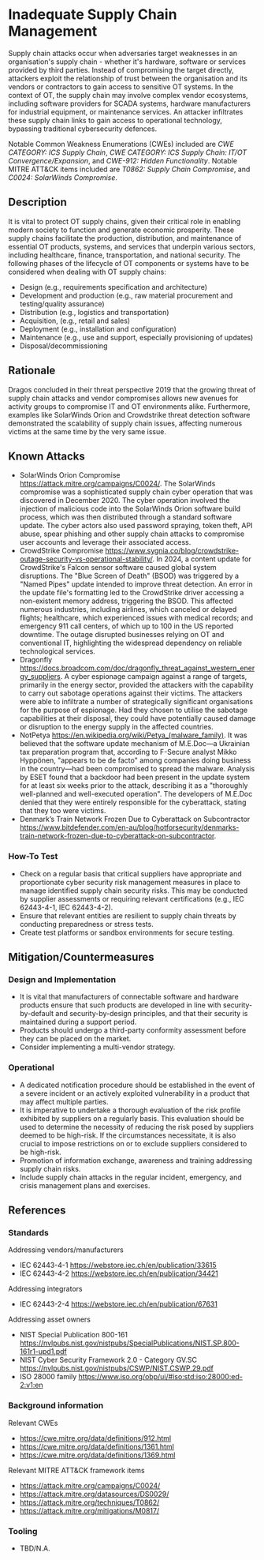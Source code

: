 # Inadequate Supply Chain Management

Supply chain attacks occur when adversaries target weaknesses in an organisation's supply chain - whether it's hardware, software or services provided by third parties. Instead of compromising the target directly, attackers exploit the relationship of trust between the organisation and its vendors or contractors to gain access to sensitive OT systems.
In the context of OT, the supply chain may involve complex vendor ecosystems, including software providers for SCADA systems, hardware manufacturers for industrial equipment, or maintenance services. An attacker infiltrates these supply chain links to gain access to operational technology, bypassing traditional cybersecurity defences.
 
Notable Common Weakness Enumerations (CWEs) included are *CWE CATEGORY: ICS Supply Chain*, *CWE CATEGORY: ICS Supply Chain: IT/OT Convergence/Expansion*, and *CWE-912: Hidden Functionality*. Notable MITRE ATT&CK items included are *T0862: Supply Chain Compromise*, and *C0024: SolarWinds Compromise*.

## Description

It is vital to protect OT supply chains, given their critical role in enabling modern society to function and generate economic prosperity. These supply chains facilitate the production, distribution, and maintenance of essential OT products, systems, and services that underpin various sectors, including healthcare, finance, transportation, and national security.
The following phases of the lifecycle of OT components or systems have to be considered when dealing with OT supply chains:

- Design (e.g., requirements specification and architecture)
- Development and production (e.g., raw material procurement and testing/quality assurance)
- Distribution (e.g., logistics and transportation)
- Acquisition, (e.g., retail and sales)
- Deployment (e.g., installation and configuration)
- Maintenance (e.g., use and support, especially provisioning of updates)
- Disposal/decommissioning

## Rationale

Dragos concluded in their threat perspective 2019 that the growing threat of supply chain attacks and vendor compromises allows new avenues for activity groups to 
compromise IT and OT environments alike. 
Furthermore, examples like SolarWinds Orion and Crowdstrike threat detection software demonstrated the scalability of supply chain issues, affecting numerous victims at the same time by the very same issue.

## Known Attacks

- SolarWinds Orion Compromise <https://attack.mitre.org/campaigns/C0024/>. The SolarWinds compromise was a sophisticated supply chain cyber operation that was discovered in December 2020. The cyber operation involved the injection of malicious code into the SolarWinds Orion software build process, which was then distributed through a standard software update. The cyber actors also used password spraying, token theft, API abuse, spear phishing and other supply chain attacks to compromise user accounts and leverage their associated access.
- CrowdStrike Compromise <https://www.sygnia.co/blog/crowdstrike-outage-security-vs-operational-stability/>. In 2024, a content update for CrowdStrike's Falcon sensor software caused global system disruptions. The "Blue Screen of Death" (BSOD) was triggered by a "Named Pipes" update intended to improve threat detection. An error in the update file's formatting led to the CrowdStrike driver accessing a non-existent memory address, triggering the BSOD. This affected numerous industries, including airlines, which canceled or delayed flights; healthcare, which experienced issues with medical records; and emergency 911 call centers, of which up to 100 in the US reported downtime. The outage disrupted businesses relying on OT and conventional IT, highlighting the widespread dependency on reliable technological services.
- Dragonfly <https://docs.broadcom.com/doc/dragonfly_threat_against_western_energy_suppliers>. A cyber espionage campaign against a range of targets, primarily in the energy sector, provided the attackers with the capability to carry out sabotage operations against their victims. The attackers were able to infiltrate a number of strategically significant organisations for the purpose of espionage. Had they chosen to utilise the sabotage capabilities at their disposal, they could have potentially caused damage or disruption to the energy supply in the affected countries.
- NotPetya <https://en.wikipedia.org/wiki/Petya_(malware_family)>. It was believed that the software update mechanism of M.E.Doc—a Ukrainian tax preparation program that, according to F-Secure analyst Mikko Hyppönen, "appears to be de facto" among companies doing business in the country—had been compromised to spread the malware. Analysis by ESET found that a backdoor had been present in the update system for at least six weeks prior to the attack, describing it as a "thoroughly well-planned and well-executed operation". The developers of M.E.Doc denied that they were entirely responsible for the cyberattack, stating that they too were victims.
- Denmark’s Train Network Frozen Due to Cyberattack on Subcontractor <https://www.bitdefender.com/en-au/blog/hotforsecurity/denmarks-train-network-frozen-due-to-cyberattack-on-subcontractor>.

### How-To Test

- Check on a regular basis that critical suppliers have appropriate and proportionate cyber security risk management measures in place to manage identified supply chain security risks. This may be conducted by supplier assessments or requiring relevant certifications (e.g., IEC 62443-4-1, IEC 62443-4-2).
- Ensure that relevant entities are resilient to supply chain threats by conducting preparedness or stress tests.
- Create test platforms or sandbox environments for secure testing.

## Mitigation/Countermeasures

### Design and Implementation

- It is vital that manufacturers of connectable software and hardware products ensure that such products are developed in line with security-by-default and security-by-design principles, and that their security is maintained during a support period.
- Products should undergo a third-party conformity assessment before they can be placed on the market.
- Consider implementing a multi-vendor strategy.

### Operational

- A dedicated notification procedure should be established in the event of a severe incident or an actively exploited vulnerability in a product that may affect multiple parties.
- It is imperative to undertake a thorough evaluation of the risk profile exhibited by suppliers on a regularly basis. This evaluation should be used to determine the necessity of reducing the risk posed by suppliers deemed to be high-risk. If the circumstances necessitate, it is also crucial to impose restrictions on or to exclude suppliers considered to be high-risk.
- Promotion of information exchange, awareness and training addressing supply chain risks.
- Include supply chain attacks in the regular incident, emergency, and crisis management plans and exercises.

## References

### Standards

Addressing vendors/manufacturers

- IEC 62443-4-1 <https://webstore.iec.ch/en/publication/33615>
- IEC 62443-4-2 <https://webstore.iec.ch/en/publication/34421>

Addressing integrators

- IEC 62443-2-4 <https://webstore.iec.ch/en/publication/67631>

Addressing asset owners

- NIST Special Publication 800-161 <https://nvlpubs.nist.gov/nistpubs/SpecialPublications/NIST.SP.800-161r1-upd1.pdf>
- NIST Cyber Security Framework 2.0 - Category GV.SC <https://nvlpubs.nist.gov/nistpubs/CSWP/NIST.CSWP.29.pdf>
- ISO 28000 family <https://www.iso.org/obp/ui/#iso:std:iso:28000:ed-2:v1:en>

### Background information

Relevant CWEs

- <https://cwe.mitre.org/data/definitions/912.html>
- <https://cwe.mitre.org/data/definitions/1361.html>
- <https://cwe.mitre.org/data/definitions/1369.html>

Relevant MITRE ATT&CK framework items

- <https://attack.mitre.org/campaigns/C0024/>
- <https://attack.mitre.org/datasources/DS0029/>
- <https://attack.mitre.org/techniques/T0862/>
- <https://attack.mitre.org/mitigations/M0817/>

### Tooling

- TBD/N.A.
